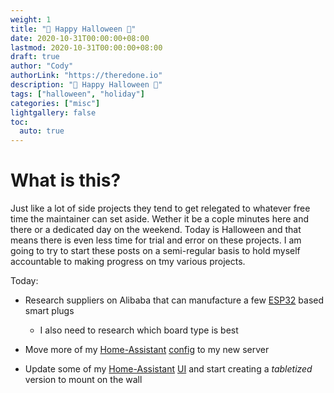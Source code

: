 ```yaml
---
weight: 1
title: "👻 Happy Halloween 🎃"
date: 2020-10-31T00:00:00+08:00
lastmod: 2020-10-31T00:00:00+08:00
draft: true
author: "Cody"
authorLink: "https://theredone.io"
description: "🎃 Happy Halloween 👻"
tags: ["halloween", "holiday"]
categories: ["misc"]
lightgallery: false
toc:
  auto: true
---
```


# What is this?

Just like a lot of side projects they tend to get relegated to whatever free time the maintainer can set aside. Wether it be a cople minutes here and there or a dedicated day on the weekend. Today is Halloween and that means there is even less time for trial and error on these projects. I am going to try to start these posts on a semi-regular basis to hold myself accountable to making progress on tmy various projects. 

Today:

- Research suppliers on Alibaba that can manufacture a few [ESP32][1] based smart plugs

  - I also need to research which board type is best

- Move more of my [Home-Assistant][2] [config][3] to my new server

- Update some of my [Home-Assistant][2] [UI][3] and start creating a _tabletized_ version to mount on the wall

<!-- External Links -->
[1]: https://en.wikipedia.org/wiki/ESP32
[2]: https://www.home-assistant.io/
[3]: https://github.com/claughinghouse/home-assistant-config
